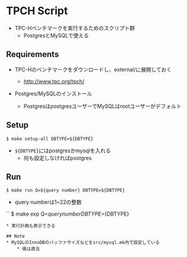 # TPCH Script
* TPC-Hベンチマークを実行するためのスクリプト群
    * PostgresとMySQLで使える

## Requirements
* TPC-Hのベンチマークをダウンロードし、external/に展開しておく
    * http://www.tpc.org/tpch/

* Postgres/MySQLのインストール
     * PostgresはpostgresユーザーでMySQLはrootユーザーがデフォルト

## Setup
```
$ make setup-all DBTYPE=${DBTYPE}
```
* `${DBTYPE}`にはpostgresかmysqlを入れる
    * 何も設定しなければpostgres

## Run
```
$ make run Q=${query number} DBTYPE=${DBTYPE}
```
* query numberは1~22の整数

``
$ make exp Q=${query number} DBTYPE=${DBTYPE}
```
* 実行計画も表示できる

## Note
* MySQLのInnoDBのバッファサイズなどをsrc/mysql.mk内で設定している
    * 値は適当
